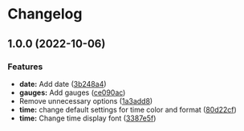 # Changelog

## 1.0.0 (2022-10-06)


### Features

* **date:** Add date ([3b248a4](https://github.com/Antvirf/garmin-watch-face-guide/commit/3b248a442eb7792c70a85e1d184f8a17d86a5e4f))
* **gauges:** Add gauges ([ce090ac](https://github.com/Antvirf/garmin-watch-face-guide/commit/ce090ac847ad098f23d54dfbad2975c63b0d0a20))
* Remove unnecessary options ([1a3add8](https://github.com/Antvirf/garmin-watch-face-guide/commit/1a3add89faa8417bcba2a9452ef24771a03a0e7f))
* **time:** change default settings for time color and format ([80d22cf](https://github.com/Antvirf/garmin-watch-face-guide/commit/80d22cf7e0e0d237ba4250978dc2ef5a4955d707))
* **time:** Change time display font ([3387e5f](https://github.com/Antvirf/garmin-watch-face-guide/commit/3387e5fe143b444772017b6244cec42327322b70))
